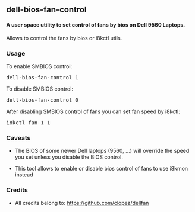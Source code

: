 ## dell-bios-fan-control

#### A user space utility to set control of fans by bios on Dell 9560 Laptops.

Allows to control the fans by bios or i8kctl utils.

  

### Usage

To enable SMBIOS control:

<pre>
dell-bios-fan-control 1
</pre>

To disable SMBIOS control:

<pre>
dell-bios-fan-control 0
</pre>

After disabling SMBIOS control of fans you can set fan speed by i8kctl:

<pre>
i8kctl fan 1 1
</pre>

  

### Caveats

* The BIOS of some newer Dell laptops (9560, ...)
  will override the speed you set unless you disable the BIOS control.

* This tool allows to enable or disable bios control of fans to
  use i8kmon instead


### Credits

* All credits belong to: https://github.com/clopez/dellfan
